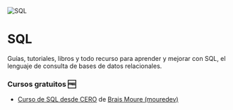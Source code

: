 ![SQL](https://res.cloudinary.com/dwczjy8e4/image/upload/v1733594691/share_it_gh_banners/SQL_gh_banner_pdgmom.png)

# SQL
Guías, tutoriales, libros y todo recurso para aprender y mejorar con SQL, el lenguaje de consulta de bases de datos relacionales.

### Cursos gratuitos 🆓
- [Curso de SQL desde CERO](https://github.com/mouredev/hello-sql) de [Brais Moure (mouredev)](https://github.com/mouredev)